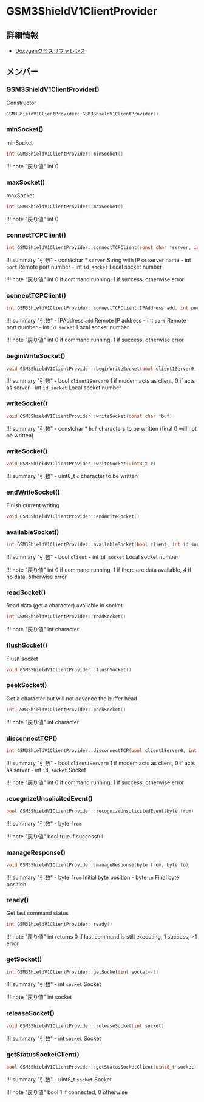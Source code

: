 # GSM3ShieldV1ClientProvider



## 詳細情報

- [Doxygenクラスリファレンス](https://lang-ship.com/reference/Arduino/latest/class_g_s_m3_shield_v1_client_provider.html)

## メンバー

### GSM3ShieldV1ClientProvider()


Constructor 
```c
GSM3ShieldV1ClientProvider::GSM3ShieldV1ClientProvider()
```



### minSocket()


minSocket 

```c
int GSM3ShieldV1ClientProvider::minSocket()
```

!!! note "戻り値"
	int 0 



### maxSocket()


maxSocket 

```c
int GSM3ShieldV1ClientProvider::maxSocket()
```

!!! note "戻り値"
	int 0 



### connectTCPClient()



```c
int GSM3ShieldV1ClientProvider::connectTCPClient(const char *server, int port, int id_socket)
```

!!! summary "引数"
	- constchar * `server` String with IP or server name 
	- int `port` Remote port number 
	- int `id_socket` Local socket number 

!!! note "戻り値"
	int 0 if command running, 1 if success, otherwise error 



### connectTCPClient()



```c
int GSM3ShieldV1ClientProvider::connectTCPClient(IPAddress add, int port, int id_socket)
```

!!! summary "引数"
	- IPAddress `add` Remote IP address 
	- int `port` Remote port number 
	- int `id_socket` Local socket number 

!!! note "戻り値"
	int 0 if command running, 1 if success, otherwise error 



### beginWriteSocket()



```c
void GSM3ShieldV1ClientProvider::beginWriteSocket(bool client1Server0, int id_socket)
```

!!! summary "引数"
	- bool `client1Server0` 1 if modem acts as client, 0 if acts as server 
	- int `id_socket` Local socket number 



### writeSocket()



```c
void GSM3ShieldV1ClientProvider::writeSocket(const char *buf)
```

!!! summary "引数"
	- constchar * `buf` characters to be written (final 0 will not be written) 



### writeSocket()



```c
void GSM3ShieldV1ClientProvider::writeSocket(uint8_t c)
```

!!! summary "引数"
	- uint8_t `c` character to be written 



### endWriteSocket()


Finish current writing 
```c
void GSM3ShieldV1ClientProvider::endWriteSocket()
```



### availableSocket()



```c
int GSM3ShieldV1ClientProvider::availableSocket(bool client, int id_socket)
```

!!! summary "引数"
	- bool `client` 
	- int `id_socket` Local socket number 

!!! note "戻り値"
	int 0 if command running, 1 if there are data available, 4 if no data, otherwise error 



### readSocket()


Read data (get a character) available in socket 

```c
int GSM3ShieldV1ClientProvider::readSocket()
```

!!! note "戻り値"
	int character 



### flushSocket()


Flush socket 
```c
void GSM3ShieldV1ClientProvider::flushSocket()
```



### peekSocket()


Get a character but will not advance the buffer head 

```c
int GSM3ShieldV1ClientProvider::peekSocket()
```

!!! note "戻り値"
	int character 



### disconnectTCP()



```c
int GSM3ShieldV1ClientProvider::disconnectTCP(bool client1Server0, int id_socket)
```

!!! summary "引数"
	- bool `client1Server0` 1 if modem acts as client, 0 if acts as server 
	- int `id_socket` Socket 

!!! note "戻り値"
	int 0 if command running, 1 if success, otherwise error 



### recognizeUnsolicitedEvent()



```c
bool GSM3ShieldV1ClientProvider::recognizeUnsolicitedEvent(byte from)
```

!!! summary "引数"
	- byte `from` 

!!! note "戻り値"
	bool true if successful 



### manageResponse()



```c
void GSM3ShieldV1ClientProvider::manageResponse(byte from, byte to)
```

!!! summary "引数"
	- byte `from` Initial byte position 
	- byte `to` Final byte position 



### ready()


Get last command status 

```c
int GSM3ShieldV1ClientProvider::ready()
```

!!! note "戻り値"
	int returns 0 if last command is still executing, 1 success, >1 error 



### getSocket()



```c
int GSM3ShieldV1ClientProvider::getSocket(int socket=-1)
```

!!! summary "引数"
	- int `socket` Socket

!!! note "戻り値"
	int socket 



### releaseSocket()



```c
void GSM3ShieldV1ClientProvider::releaseSocket(int socket)
```

!!! summary "引数"
	- int `socket` Socket 



### getStatusSocketClient()



```c
bool GSM3ShieldV1ClientProvider::getStatusSocketClient(uint8_t socket)
```

!!! summary "引数"
	- uint8_t `socket` Socket 

!!! note "戻り値"
	bool 1 if connected, 0 otherwise 



